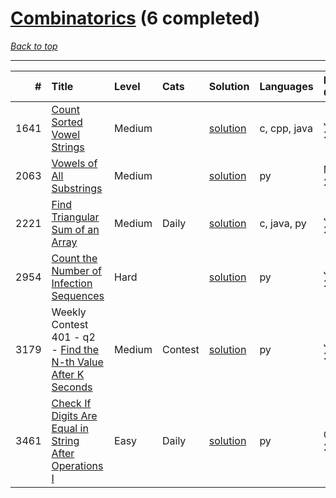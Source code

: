 # [Combinatorics](<https://leetcode.com/tag/Combinatorics/>) (6 completed)

*[Back to top](<../../README.md>)*

------

|    # | Title                                                                                                                                            | Level   | Cats    | Solution                                                                          | Languages    | Date Complete   |
|-----:|:-------------------------------------------------------------------------------------------------------------------------------------------------|:--------|:--------|:----------------------------------------------------------------------------------|:-------------|:----------------|
| 1641 | [Count Sorted Vowel Strings](<https://leetcode.com/problems/count-sorted-vowel-strings>)                                                         | Medium  |         | [solution](<../_1641. Count Sorted Vowel Strings.md>)                             | c, cpp, java | Jun 24, 2024    |
| 2063 | [Vowels of All Substrings](<https://leetcode.com/problems/vowels-of-all-substrings>)                                                             | Medium  |         | [solution](<../_2063. Vowels of All Substrings.md>)                               | py           | Mar 11, 2025    |
| 2221 | [Find Triangular Sum of an Array](<https://leetcode.com/problems/find-triangular-sum-of-an-array>)                                               | Medium  | Daily   | [solution](<../_2221. Find Triangular Sum of an Array.md>)                        | c, java, py  | Jun 27, 2024    |
| 2954 | [Count the Number of Infection Sequences](<https://leetcode.com/problems/count-the-number-of-infection-sequences>)                               | Hard    |         | [solution](<../_2954. Count the Number of Infection Sequences.md>)                | py           | Jun 26, 2024    |
| 3179 | Weekly Contest 401 - q2 - [Find the N-th Value After K Seconds](<https://leetcode.com/problems/find-the-n-th-value-after-k-seconds>)             | Medium  | Contest | [solution](<../_3179. Find the N-th Value After K Seconds.md>)                    | py           | Jul 07, 2024    |
| 3461 | [Check If Digits Are Equal in String After Operations I](<https://leetcode.com/problems/check-if-digits-are-equal-in-string-after-operations-i>) | Easy    | Daily   | [solution](<../_3461. Check If Digits Are Equal in String After Operations I.md>) | py           | Oct 23, 2025    |
